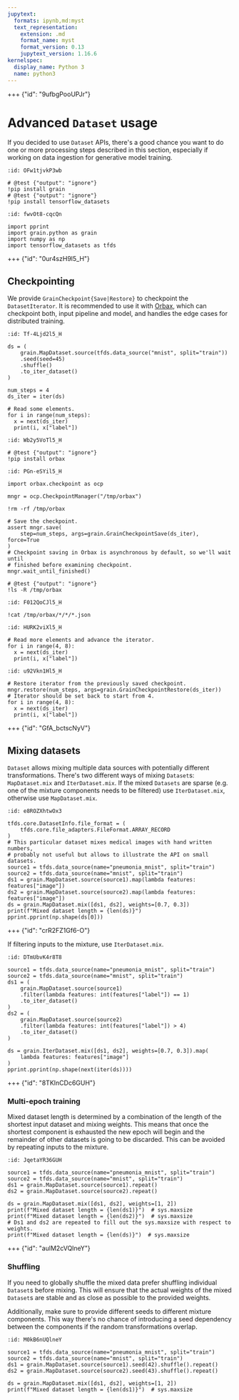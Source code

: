 ```yaml
---
jupytext:
  formats: ipynb,md:myst
  text_representation:
    extension: .md
    format_name: myst
    format_version: 0.13
    jupytext_version: 1.16.6
kernelspec:
  display_name: Python 3
  name: python3
---
```


+++ {"id": "9ufbgPooUPJr"}

# Advanced `Dataset` usage

If you decided to use `Dataset` APIs, there's a good chance you want to do one or more processing steps described in this section, especially if working on data ingestion for generative model training.

```{code-cell}
:id: OFw1tjvkP3wb

# @test {"output": "ignore"}
!pip install grain
# @test {"output": "ignore"}
!pip install tensorflow_datasets
```

```{code-cell}
:id: fwvOt8-cqcQn

import pprint
import grain.python as grain
import numpy as np
import tensorflow_datasets as tfds
```

+++ {"id": "0ur4szH9l5_H"}

## Checkpointing

We provide `GrainCheckpoint{Save|Restore}` to checkpoint the
`DatasetIterator`. It is recommended to use it with
[Orbax](https://orbax.readthedocs.io/en/latest/index.html), which can checkpoint
both, input pipeline and model, and handles the edge cases for distributed
training.

```{code-cell}
:id: Tf-4Ljd2l5_H

ds = (
    grain.MapDataset.source(tfds.data_source("mnist", split="train"))
    .seed(seed=45)
    .shuffle()
    .to_iter_dataset()
)

num_steps = 4
ds_iter = iter(ds)

# Read some elements.
for i in range(num_steps):
  x = next(ds_iter)
  print(i, x["label"])
```

```{code-cell}
:id: Wb2y5VoTl5_H

# @test {"output": "ignore"}
!pip install orbax
```

```{code-cell}
:id: PGn-eSYil5_H

import orbax.checkpoint as ocp

mngr = ocp.CheckpointManager("/tmp/orbax")

!rm -rf /tmp/orbax

# Save the checkpoint.
assert mngr.save(
    step=num_steps, args=grain.GrainCheckpointSave(ds_iter), force=True
)
# Checkpoint saving in Orbax is asynchronous by default, so we'll wait until
# finished before examining checkpoint.
mngr.wait_until_finished()

# @test {"output": "ignore"}
!ls -R /tmp/orbax
```

```{code-cell}
:id: F012QoCJl5_H

!cat /tmp/orbax/*/*/*.json
```

```{code-cell}
:id: HURK2viXl5_H

# Read more elements and advance the iterator.
for i in range(4, 8):
  x = next(ds_iter)
  print(i, x["label"])
```

```{code-cell}
:id: u92Vkn1Hl5_H

# Restore iterator from the previously saved checkpoint.
mngr.restore(num_steps, args=grain.GrainCheckpointRestore(ds_iter))
# Iterator should be set back to start from 4.
for i in range(4, 8):
  x = next(ds_iter)
  print(i, x["label"])
```

+++ {"id": "GfA_bctscNyV"}

## Mixing datasets

`Dataset` allows mixing multiple data sources with potentially different transformations. There's two different ways of mixing `Dataset`s: `MapDataset.mix` and `IterDataset.mix`. If the mixed `Datasets` are sparse (e.g. one of the mixture components needs to be filtered) use `IterDataset.mix`, otherwise use `MapDataset.mix`.

```{code-cell}
:id: e8ROZXhtwOx3

tfds.core.DatasetInfo.file_format = (
    tfds.core.file_adapters.FileFormat.ARRAY_RECORD
)
# This particular dataset mixes medical images with hand written numbers,
# probably not useful but allows to illustrate the API on small datasets.
source1 = tfds.data_source(name="pneumonia_mnist", split="train")
source2 = tfds.data_source(name="mnist", split="train")
ds1 = grain.MapDataset.source(source1).map(lambda features: features["image"])
ds2 = grain.MapDataset.source(source2).map(lambda features: features["image"])
ds = grain.MapDataset.mix([ds1, ds2], weights=[0.7, 0.3])
print(f"Mixed dataset length = {len(ds)}")
pprint.pprint(np.shape(ds[0]))
```

+++ {"id": "crR2FZ1Gf6-O"}

If filtering inputs to the mixture, use `IterDataset.mix`.

```{code-cell}
:id: DTmUbvK4r8T8

source1 = tfds.data_source(name="pneumonia_mnist", split="train")
source2 = tfds.data_source(name="mnist", split="train")
ds1 = (
    grain.MapDataset.source(source1)
    .filter(lambda features: int(features["label"]) == 1)
    .to_iter_dataset()
)
ds2 = (
    grain.MapDataset.source(source2)
    .filter(lambda features: int(features["label"]) > 4)
    .to_iter_dataset()
)

ds = grain.IterDataset.mix([ds1, ds2], weights=[0.7, 0.3]).map(
    lambda features: features["image"]
)
pprint.pprint(np.shape(next(iter(ds))))
```

+++ {"id": "8TKInCDc6GUH"}

### Multi-epoch training

Mixed dataset length is determined by a combination of the length of the shortest input dataset and mixing weights. This means that once the shortest component is exhausted the new epoch will begin and the remainder of other datasets is going to be discarded. This can be avoided by repeating inputs to the mixture.

```{code-cell}
:id: JqetaYR36GUH

source1 = tfds.data_source(name="pneumonia_mnist", split="train")
source2 = tfds.data_source(name="mnist", split="train")
ds1 = grain.MapDataset.source(source1).repeat()
ds2 = grain.MapDataset.source(source2).repeat()

ds = grain.MapDataset.mix([ds1, ds2], weights=[1, 2])
print(f"Mixed dataset length = {len(ds1)}")  # sys.maxsize
print(f"Mixed dataset length = {len(ds2)}")  # sys.maxsize
# Ds1 and ds2 are repeated to fill out the sys.maxsize with respect to weights.
print(f"Mixed dataset length = {len(ds)}")  # sys.maxsize
```

+++ {"id": "aulM2cVQlneY"}

### Shuffling

If you need to globally shuffle the mixed data prefer shuffling individual
`Dataset`s before mixing. This will ensure that the actual weights of the mixed
`Dataset`s are stable and as close as possible to the provided weights.

Additionally, make sure to provide different seeds to different mixture
components. This way there's no chance of introducing a seed dependency between
the components if the random transformations overlap.

``` {code-cell}
:id: M0kB6nUQlneY

source1 = tfds.data_source(name="pneumonia_mnist", split="train")
source2 = tfds.data_source(name="mnist", split="train")
ds1 = grain.MapDataset.source(source1).seed(42).shuffle().repeat()
ds2 = grain.MapDataset.source(source2).seed(43).shuffle().repeat()

ds = grain.MapDataset.mix([ds1, ds2], weights=[1, 2])
print(f"Mixed dataset length = {len(ds1)}")  # sys.maxsize
```
